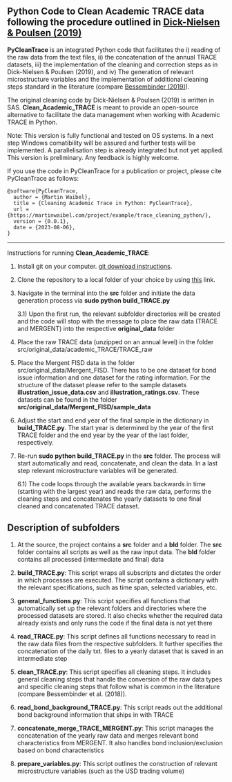Python Code to Clean Academic TRACE data following the procedure outlined in [Dick-Nielsen & Poulsen (2019)](https://papers.ssrn.com/sol3/papers.cfm?abstract_id=3456082)
-------------
**PyCleanTrace** is an integrated Python code that facilitates the i) reading of the raw data from the text files, ii) the concatenation of the annual TRACE datasets, iii) the implementation of the cleaning and correction steps as in Dick-Nielsen & Poulsen (2019), and iv) The generation of relevant  microstructure variables and the implementation of additional cleaning steps standard in the literature (compare [Bessembinder (2019)](https://onlinelibrary.wiley.com/doi/abs/10.1111/jofi.12694)).

The original cleaning code by Dick-Nielsen & Poulsen (2019) is written in SAS. **Clean_Academic_TRACE** is meant to provide an open-source alternative to facilitate the data management when working with Academic TRACE in Python.

Note: This version is fully functional and tested on OS systems. In a next step Windows comatibility will be assured and further tests will be implemented. A parallelisation step is already integrated but not yet applied. This version is preliminary.  Any feedback is highly welcome.

If you use the code in PyCleanTrace for a publication or project, please cite PyCleanTrace as follows:

```
@software{PyCleanTrace,
  author = {Martin Waibel},
  title = {Cleaning Academic Trace in Python: PyCleanTrace},
  url = {https://martinwaibel.com/project/example/trace_cleaning_python/},
  version = {0.0.1},
  date = {2023-08-06},
}
```
-------------

Instructions for  running **Clean_Academic_TRACE**:

1) Install git on your computer. [git download instructions](https://www.atlassian.com/git/tutorials/install-git).

2) Clone the repository to a local folder of your choice by using [this](https://github.com/waibelma/Clean-Academic-TRACE-data.git) link.

3) Navigate in the terminal into the **src** folder and initiate the data generation process via **sudo python build_TRACE.py**

	3.1) Upon the first run, the relevant subfolder directories will be created and the code will stop with the message to place the raw data (TRACE and MERGENT) into the respective  **original_data** folder

3) Place the raw TRACE data (unzipped on an annual level) in the folder  src/original_data/academic_TRACE/TRACE_raw

4) Place the Mergent FISD data in the folder src/original_data/Mergent_FISD. There has to be one dataset for bond issue information and one dataset for the rating information. For the structure of the dataset please refer to the sample datasets **illustration_issue_data.csv** and **illustration_ratings.csv**. These datasets can be found in the folder **src/original_data/Mergent_FISD/sample_data**

5) Adjust the start and end year of the final sample in the dictionary in **build_TRACE.py**. The start year is determined by the year of the first TRACE folder and the end year by the year of the last folder, respectively.

6) Re-run  **sudo python build_TRACE.py** in the **src** folder. The process will start automatically and read, concatenate, and clean the data. In a last step relevant microstructure variables will be generated. 


   6.1) The code loops through the available years backwards in time (starting with the largest year) and reads the raw data, performs the cleaning steps
        and concatenates the yearly datasets to one final cleaned and concatenated TRACE dataset.


Description of subfolders
-------------

1) At the source, the project contains a **src** folder and a **bld** folder. The **src** folder contains all scripts as well as the raw input data. The **bld** folder contains all processed (intermediate and final) data

2)  **build_TRACE.py**: This script wraps all subscripts and dictates the order in which processes are executed. The script contains a dictionary with the relevant specifications, such as time span, selected variables, etc.

2)  **general_functions.py**: This script specifies all functions that automatically set up the relevant folders and directories where the processed datasets are stored. It also checks whether the required data already exists and only runs the code if the final data is not yet there

3)   **read_TRACE.py**: This script defines all functions necessary to read in the raw data files from the respective subfolders. It further specifies the concatenation of the daily txt. files to a yearly dataset that is saved in an intermediate step

4)  **clean_TRACE.py**: This script specifies all cleaning steps. It includes general cleaning steps that handle the conversion of the raw data types and specific cleaning steps that follow what is common in the literature (compare Bessembinder et al. (2018)).

5)  **read_bond_background_TRACE.py**: This script reads out the additional bond background information that ships in with TRACE

5)  **concatenate_merge_TRACE_MERGENT.py**: This script manages the concatenation of the yearly raw data and merges relevant bond characteristics from MERGENT. It also handles bond inclusion/exclusion based on bond characteristics

5)  **prepare_variables.py**: This script outlines the construction of relevant microstructure variables (such as the USD trading volume)








